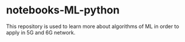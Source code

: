 # notebooks-ML-python
This repository is used to learn more about algorithms of ML in order to apply in 5G and 6G network.
